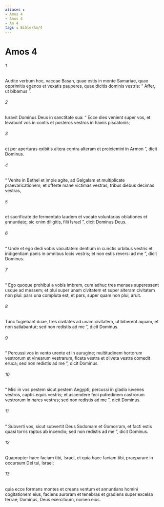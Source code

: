 ```yaml
---
aliases : 
- Amos 4
- Amos 4
- Am 4
tags : Bible/Am/4
---
```


# Amos 4

###### 1
Audite verbum hoc, vaccae Basan, quae estis in monte Samariae, quae opprimitis egenos et vexatis pauperes, quae dicitis dominis vestris: “ Affer, ut bibamus ”.
###### 2
Iuravit Dominus Deus in sanctitate sua: “ Ecce dies venient super vos, et levabunt vos in contis et posteros vestros in hamis piscatoriis;
###### 3
et per aperturas exibitis altera contra alteram et proiciemini in Armon ”, dicit Dominus.
###### 4
“ Venite in Bethel et impie agite, ad Galgalam et multiplicate praevaricationem; et offerte mane victimas vestras, tribus diebus decimas vestras,
###### 5
et sacrificate de fermentato laudem et vocate voluntarias oblationes et annuntiate; sic enim diligitis, filii Israel ”, dicit Dominus Deus.
###### 6
“ Unde et ego dedi vobis vacuitatem dentium in cunctis urbibus vestris et indigentiam panis in omnibus locis vestris; et non estis reversi ad me ”, dicit Dominus.
###### 7
“ Ego quoque prohibui a vobis imbrem, cum adhuc tres menses superessent usque ad messem; et plui super unam civitatem et super alteram civitatem non plui: pars una compluta est, et pars, super quam non plui, aruit. 
###### 8
Tunc fugiebant duae, tres civitates ad unam civitatem, ut biberent aquam, et non satiabantur; sed non redistis ad me ”, dicit Dominus.
###### 9
“ Percussi vos in vento urente et in aurugine; multitudinem hortorum vestrorum et vinearum vestrarum, ficeta vestra et oliveta vestra comedit eruca; sed non redistis ad me ”, dicit Dominus.
###### 10
“ Misi in vos pestem sicut pestem Aegypti, percussi in gladio iuvenes vestros, captis equis vestris; et ascendere feci putredinem castrorum vestrorum in nares vestras; sed non redistis ad me ”, dicit Dominus.
###### 11
“ Subverti vos, sicut subvertit Deus Sodomam et Gomorram, et facti estis quasi torris raptus ab incendio; sed non redistis ad me ”, dicit Dominus.
###### 12
Quapropter haec faciam tibi, Israel, et quia haec faciam tibi, praeparare in occursum Dei tui, Israel;
###### 13
quia ecce formans montes et creans ventum et annuntians homini cogitationem eius, faciens auroram et tenebras et gradiens super excelsa terrae; Dominus, Deus exercituum, nomen eius.
